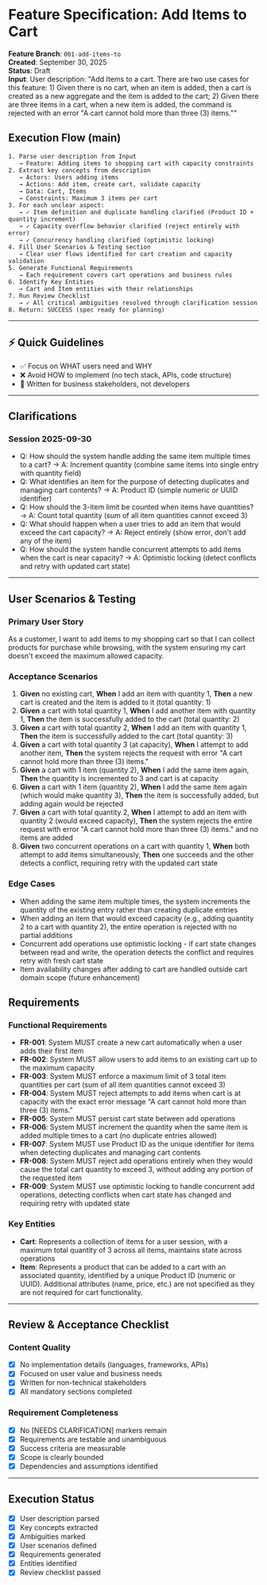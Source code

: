 # Feature Specification: Add Items to Cart

**Feature Branch**: `001-add-items-to`  
**Created**: September 30, 2025  
**Status**: Draft  
**Input**: User description: "Add Items to a cart. There are two use cases for this feature: 1) Given there is no cart, when an item is added, then a cart is created as a new aggregate and the item is added to the cart; 2) Given there are three items in a cart, when a new item is added, the command is rejected with an error "A cart cannot hold more than three (3) items.""

## Execution Flow (main)
```
1. Parse user description from Input
   → Feature: Adding items to shopping cart with capacity constraints
2. Extract key concepts from description
   → Actors: Users adding items
   → Actions: Add item, create cart, validate capacity
   → Data: Cart, Items
   → Constraints: Maximum 3 items per cart
3. For each unclear aspect:
   → ✓ Item definition and duplicate handling clarified (Product ID + quantity increment)
   → ✓ Capacity overflow behavior clarified (reject entirely with error)
   → ✓ Concurrency handling clarified (optimistic locking)
4. Fill User Scenarios & Testing section
   → Clear user flows identified for cart creation and capacity validation
5. Generate Functional Requirements
   → Each requirement covers cart operations and business rules
6. Identify Key Entities
   → Cart and Item entities with their relationships
7. Run Review Checklist
   → ✓ All critical ambiguities resolved through clarification session
8. Return: SUCCESS (spec ready for planning)
```

---

## ⚡ Quick Guidelines
- ✅ Focus on WHAT users need and WHY
- ❌ Avoid HOW to implement (no tech stack, APIs, code structure)
- 👥 Written for business stakeholders, not developers

---

## Clarifications

### Session 2025-09-30
- Q: How should the system handle adding the same item multiple times to a cart? → A: Increment quantity (combine same items into single entry with quantity field)
- Q: What identifies an item for the purpose of detecting duplicates and managing cart contents? → A: Product ID (simple numeric or UUID identifier)
- Q: How should the 3-item limit be counted when items have quantities? → A: Count total quantity (sum of all item quantities cannot exceed 3)
- Q: What should happen when a user tries to add an item that would exceed the cart capacity? → A: Reject entirely (show error, don't add any of the item)
- Q: How should the system handle concurrent attempts to add items when the cart is near capacity? → A: Optimistic locking (detect conflicts and retry with updated cart state)

---

## User Scenarios & Testing

### Primary User Story
As a customer, I want to add items to my shopping cart so that I can collect products for purchase while browsing, with the system ensuring my cart doesn't exceed the maximum allowed capacity.

### Acceptance Scenarios
1. **Given** no existing cart, **When** I add an item with quantity 1, **Then** a new cart is created and the item is added to it (total quantity: 1)
2. **Given** a cart with total quantity 1, **When** I add another item with quantity 1, **Then** the item is successfully added to the cart (total quantity: 2)
3. **Given** a cart with total quantity 2, **When** I add an item with quantity 1, **Then** the item is successfully added to the cart (total quantity: 3)
4. **Given** a cart with total quantity 3 (at capacity), **When** I attempt to add another item, **Then** the system rejects the request with error "A cart cannot hold more than three (3) items."
5. **Given** a cart with 1 item (quantity 2), **When** I add the same item again, **Then** the quantity is incremented to 3 and cart is at capacity
6. **Given** a cart with 1 item (quantity 2), **When** I add the same item again (which would make quantity 3), **Then** the item is successfully added, but adding again would be rejected
7. **Given** a cart with total quantity 2, **When** I attempt to add an item with quantity 2 (would exceed capacity), **Then** the system rejects the entire request with error "A cart cannot hold more than three (3) items." and no items are added
8. **Given** two concurrent operations on a cart with quantity 1, **When** both attempt to add items simultaneously, **Then** one succeeds and the other detects a conflict, requiring retry with the updated cart state

### Edge Cases
- When adding the same item multiple times, the system increments the quantity of the existing entry rather than creating duplicate entries
- When adding an item that would exceed capacity (e.g., adding quantity 2 to a cart with quantity 2), the entire operation is rejected with no partial additions
- Concurrent add operations use optimistic locking - if cart state changes between read and write, the operation detects the conflict and requires retry with fresh cart state
- Item availability changes after adding to cart are handled outside cart domain scope (future enhancement)

## Requirements

### Functional Requirements
- **FR-001**: System MUST create a new cart automatically when a user adds their first item
- **FR-002**: System MUST allow users to add items to an existing cart up to the maximum capacity
- **FR-003**: System MUST enforce a maximum limit of 3 total item quantities per cart (sum of all item quantities cannot exceed 3)
- **FR-004**: System MUST reject attempts to add items when cart is at capacity with the exact error message "A cart cannot hold more than three (3) items."
- **FR-005**: System MUST persist cart state between add operations
- **FR-006**: System MUST increment the quantity when the same item is added multiple times to a cart (no duplicate entries allowed)
- **FR-007**: System MUST use Product ID as the unique identifier for items when detecting duplicates and managing cart contents
- **FR-008**: System MUST reject add operations entirely when they would cause the total cart quantity to exceed 3, without adding any portion of the requested item
- **FR-009**: System MUST use optimistic locking to handle concurrent add operations, detecting conflicts when cart state has changed and requiring retry with updated state

### Key Entities
- **Cart**: Represents a collection of items for a user session, with a maximum total quantity of 3 across all items, maintains state across operations
- **Item**: Represents a product that can be added to a cart with an associated quantity, identified by a unique Product ID (numeric or UUID). Additional attributes (name, price, etc.) are not specified as they are not required for cart functionality.

---

## Review & Acceptance Checklist

### Content Quality
- [x] No implementation details (languages, frameworks, APIs)
- [x] Focused on user value and business needs
- [x] Written for non-technical stakeholders
- [x] All mandatory sections completed

### Requirement Completeness
- [x] No [NEEDS CLARIFICATION] markers remain
- [x] Requirements are testable and unambiguous  
- [x] Success criteria are measurable
- [x] Scope is clearly bounded
- [x] Dependencies and assumptions identified

---

## Execution Status

- [x] User description parsed
- [x] Key concepts extracted
- [x] Ambiguities marked
- [x] User scenarios defined
- [x] Requirements generated
- [x] Entities identified
- [x] Review checklist passed
